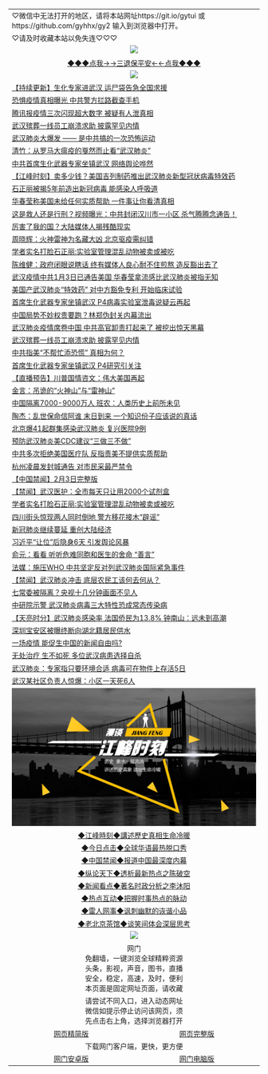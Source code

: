  <table>
<tr>
<td colspan="2" align=left>
♡微信中无法打开的地区，请将本站网址https://git.io/gytui 或 https://github.com/gyhhx/gy2 输入到浏览器中打开。 
 </td>
</tr>
 <tr>
 <td colspan="2" align=left>
♡请及时收藏本站以免失连♡♡♡
</td>
 </tr>
  <tr>
    <td colspan="2" align=center><img src="https://github.com/gyhhx/image-upload/blob/master/3t.jpg"></td>
 </tr>
 <tr><td colspan="2" align="center"><a href="https://xball.casa/oo.aspx?name=ogQuit&key=eqxowaguscvmxdgc&from=gy">◆◆◆点我→→三退保平安←←点我◆◆◆</a></td></tr>
  <tr>
    <td colspan="2" align=center><img src="https://cdn.jsdelivr.net/gh/gyoupiodf/im1/%E7%BD%91%E9%97%A8%E6%96%B0%E9%97%BB1.jpg"></td>
 </tr>
<tr><td colspan="2" align="left"><a href="https://xball.casa/oo.aspx?name=c1120084&key=eqxowaguscvmxdgc&from=gy">【持续更新】生化专家进武汉 运尸袋告急全国求援</a></td></tr>
<tr><td colspan="2" align="left"><a href="https://xball.casa/oo.aspx?name=c1125671&key=eqxowaguscvmxdgc&from=gy">恐惧疫情真相曝光 中共警方拦路截查手机</a></td></tr>
<tr><td colspan="2" align="left"><a href="https://xball.casa/oo.aspx?name=c1125652&key=eqxowaguscvmxdgc&from=gy">腾讯报疫情三次闪现超大数字 被疑有人泄真相</a></td></tr>
<tr><td colspan="2" align="left"><a href="https://xball.casa/oo.aspx?name=c1125669&key=eqxowaguscvmxdgc&from=gy">武汉殡葬一线员工崩溃求助 披露罕见内情</a></td></tr>
<tr><td colspan="2" align="left"><a href="https://xball.casa/oo.aspx?name=c1125604&key=eqxowaguscvmxdgc&from=gy">武汉肺炎大爆发 —— 是中共搞的一次恐怖运动</a></td></tr>
<tr><td colspan="2" align="left"><a href="https://xball.casa/oo.aspx?name=c1125603&key=eqxowaguscvmxdgc&from=gy">清竹：从罗马大瘟疫的戛然而止看“武汉肺炎”</a></td></tr>
<tr><td colspan="2" align="left"><a href="https://xball.casa/oo.aspx?name=c1125686&key=eqxowaguscvmxdgc&from=gy">中共首席生化武器专家坐镇武汉 网络舆论哗然</a></td></tr>
<tr><td colspan="2" align="left"><a href="https://xball.casa/oo.aspx?name=c1125553&key=eqxowaguscvmxdgc&from=gy">【江峰时刻】卖多少钱？美国吉列制药推出武汉肺炎新型冠状病毒特效药</a></td></tr>
<tr><td colspan="2" align="left"><a href="https://xball.casa/oo.aspx?name=c1125628&key=eqxowaguscvmxdgc&from=gy">石正丽被揭5年前造出新冠病毒 能感染人呼吸道</a></td></tr>
<tr><td colspan="2" align="left"><a href="https://xball.casa/oo.aspx?name=c1125732&key=eqxowaguscvmxdgc&from=gy">华春莹称美国未给任何实质帮助 一件事让你看清真相</a></td></tr>
<tr><td colspan="2" align="left"><a href="https://xball.casa/oo.aspx?name=c1125710&key=eqxowaguscvmxdgc&from=gy">这是救人还是行刑？视频曝光：中共封闭汉川市一小区 杀气腾腾念通告！</a></td></tr>
<tr><td colspan="2" align="left"><a href="https://xball.casa/oo.aspx?name=c1125643&key=eqxowaguscvmxdgc&from=gy">厉害了我的国？大陆媒体人揭残酷现实</a></td></tr>
<tr><td colspan="2" align="left"><a href="https://xball.casa/oo.aspx?name=c1125627&key=eqxowaguscvmxdgc&from=gy">周晓辉：火神雷神为名藏大凶 北京驱疫需纠错</a></td></tr>
<tr><td colspan="2" align="left"><a href="https://xball.casa/oo.aspx?name=c1125663&key=eqxowaguscvmxdgc&from=gy">学者实名打脸石正丽:实验室管理混乱动物被卖或被吃</a></td></tr>
<tr><td colspan="2" align="left"><a href="https://xball.casa/oo.aspx?name=c1125717&key=eqxowaguscvmxdgc&from=gy">陈维健：政府闭眼说瞎话 终有媒体人良心耐不住煎熬 造反豁出去了</a></td></tr>
<tr><td colspan="2" align="left"><a href="https://xball.casa/oo.aspx?name=c1125618&key=eqxowaguscvmxdgc&from=gy">武汉疫情中共1月3日已通告美国 华春莹拿流感比武汉肺炎被指无知</a></td></tr>
<tr><td colspan="2" align="left"><a href="https://xball.casa/oo.aspx?name=c1125765&key=eqxowaguscvmxdgc&from=gy">美国产武汉肺炎“特效药” 对中方豁免专利 开始临床试验</a></td></tr>
<tr><td colspan="2" align="left"><a href="https://xball.casa/oo.aspx?name=c1125734&key=eqxowaguscvmxdgc&from=gy">首席生化武器专家坐镇武汉 P4病毒实验室泄毒说疑云再起</a></td></tr>
<tr><td colspan="2" align="left"><a href="https://xball.casa/oo.aspx?name=c1125763&key=eqxowaguscvmxdgc&from=gy">中国局势不妙权贵要跑？林郑伪封关内幕流出</a></td></tr>
<tr><td colspan="2" align="left"><a href="https://xball.casa/oo.aspx?name=c1125746&key=eqxowaguscvmxdgc&from=gy">武汉肺炎疫情席卷中国 中共高官卸责打起来了 被挖出惊天黑幕</a></td></tr>
<tr><td colspan="2" align="left"><a href="https://xball.casa/oo.aspx?name=c1125711&key=eqxowaguscvmxdgc&from=gy">武汉殡葬一线员工崩溃求助 披露罕见内情</a></td></tr>
<tr><td colspan="2" align="left"><a href="https://xball.casa/oo.aspx?name=c1125676&key=eqxowaguscvmxdgc&from=gy">中共指美“不帮忙添恐慌” 真相为何？</a></td></tr>
<tr><td colspan="2" align="left"><a href="https://xball.casa/oo.aspx?name=c1125668&key=eqxowaguscvmxdgc&from=gy">首席生化武器专家坐镇武汉 P4研究引关注</a></td></tr>
<tr><td colspan="2" align="left"><a href="https://xball.casa/oo.aspx?name=c1125625&key=eqxowaguscvmxdgc&from=gy">【直播预告】川普国情咨文：伟大美国再起</a></td></tr>
<tr><td colspan="2" align="left"><a href="https://xball.casa/oo.aspx?name=c1125762&key=eqxowaguscvmxdgc&from=gy">金言：吊诡的“火神山”与“雷神山”</a></td></tr>
<tr><td colspan="2" align="left"><a href="https://xball.casa/oo.aspx?name=c1125566&key=eqxowaguscvmxdgc&from=gy">中国隔离7000-9000万人 班农：人类历史上前所未见</a></td></tr>
<tr><td colspan="2" align="left"><a href="https://xball.casa/oo.aspx?name=c1125718&key=eqxowaguscvmxdgc&from=gy">陶杰：乱世保命信阿谁 末日到来 一个知识份子应该说的真话</a></td></tr>
<tr><td colspan="2" align="left"><a href="https://xball.casa/oo.aspx?name=c1125698&key=eqxowaguscvmxdgc&from=gy">北京爆41起群集感染武汉肺炎 复兴医院9例</a></td></tr>
<tr><td colspan="2" align="left"><a href="https://xball.casa/oo.aspx?name=c1125807&key=eqxowaguscvmxdgc&from=gy">预防武汉肺炎美CDC建议“三做三不做”</a></td></tr>
<tr><td colspan="2" align="left"><a href="https://xball.casa/oo.aspx?name=c1125629&key=eqxowaguscvmxdgc&from=gy">中共多次拒绝美国医疗队 反指责美不提供实质帮助</a></td></tr>
<tr><td colspan="2" align="left"><a href="https://xball.casa/oo.aspx?name=c1125747&key=eqxowaguscvmxdgc&from=gy">杭州凌晨发封城通告 对市民采最严禁令</a></td></tr>
<tr><td colspan="2" align="left"><a href="https://xball.casa/oo.aspx?name=c1125675&key=eqxowaguscvmxdgc&from=gy">【中国禁闻】2月3日完整版</a></td></tr>
<tr><td colspan="2" align="left"><a href="https://xball.casa/oo.aspx?name=c1125650&key=eqxowaguscvmxdgc&from=gy">【禁闻】武汉医护：全市每天只让用2000个试剂盒</a></td></tr>
<tr><td colspan="2" align="left"><a href="https://xball.casa/oo.aspx?name=c1125615&key=eqxowaguscvmxdgc&from=gy">学者实名打脸石正丽:实验室管理混乱动物被卖或被吃</a></td></tr>
<tr><td colspan="2" align="left"><a href="https://xball.casa/oo.aspx?name=c1125707&key=eqxowaguscvmxdgc&from=gy">四川街头惊现两人同时倒地 警方移花接木“辟谣”</a></td></tr>
<tr><td colspan="2" align="left"><a href="https://xball.casa/oo.aspx?name=c1125672&key=eqxowaguscvmxdgc&from=gy">新冠肺炎继续蔓延 重创大陆经济</a></td></tr>
<tr><td colspan="2" align="left"><a href="https://xball.casa/oo.aspx?name=c1125736&key=eqxowaguscvmxdgc&from=gy">习近平“让位”后隐身6天 引发舆论风暴</a></td></tr>
<tr><td colspan="2" align="left"><a href="https://xball.casa/oo.aspx?name=c1125760&key=eqxowaguscvmxdgc&from=gy">俞元：看看 听听危难同胞和医生的舍命 “善言”</a></td></tr>
<tr><td colspan="2" align="left"><a href="https://xball.casa/oo.aspx?name=c1125733&key=eqxowaguscvmxdgc&from=gy">法媒：施压WHO 中共坚定反对列武汉肺炎国际紧急事件</a></td></tr>
<tr><td colspan="2" align="left"><a href="https://xball.casa/oo.aspx?name=c1125651&key=eqxowaguscvmxdgc&from=gy">【禁闻】武汉肺炎冲击 底层农民工该何去何从？</a></td></tr>
<tr><td colspan="2" align="left"><a href="https://xball.casa/oo.aspx?name=c1125819&key=eqxowaguscvmxdgc&from=gy">七常委被隔离？央视十几分钟画面不见人</a></td></tr>
<tr><td colspan="2" align="left"><a href="https://xball.casa/oo.aspx?name=c1125608&key=eqxowaguscvmxdgc&from=gy">中研院示警 武汉肺炎病毒三大特性恐成常态传染病</a></td></tr>
<tr><td colspan="2" align="left"><a href="https://xball.casa/oo.aspx?name=c1125791&key=eqxowaguscvmxdgc&from=gy">【天亮时分】武汉肺炎感染率 法国侨民为13.8% 钟南山：远未到高潮</a></td></tr>
<tr><td colspan="2" align="left"><a href="https://xball.casa/oo.aspx?name=c1125820&key=eqxowaguscvmxdgc&from=gy">深圳宝安区被曝终断向湖北籍居民供水</a></td></tr>
<tr><td colspan="2" align="left"><a href="https://xball.casa/oo.aspx?name=c1125661&key=eqxowaguscvmxdgc&from=gy">一场疫情 能促生中国的新闻自由吗?</a></td></tr>
<tr><td colspan="2" align="left"><a href="https://xball.casa/oo.aspx?name=c1125659&key=eqxowaguscvmxdgc&from=gy">无处治疗 生不如死 多位武汉病患选择自杀</a></td></tr>
<tr><td colspan="2" align="left"><a href="https://xball.casa/oo.aspx?name=c1125690&key=eqxowaguscvmxdgc&from=gy">武汉肺炎：专家指只要环境合适 病毒可在物件上存活5日</a></td></tr>
<tr><td colspan="2" align="left"><a href="https://xball.casa/oo.aspx?name=c1125735&key=eqxowaguscvmxdgc&from=gy">武汉某社区负责人惊爆：小区一天死6人</a></td></tr>
 <tr>
   <td colspan="2" align=center><img src="https://github.com/gyoupiodf/im1/blob/master/jf-1.jpg"></td>
  </tr>
   <tr>
   <td colspan="2" align=center> 
<a href="https://xball.casa/oo.aspx?name=c922850&key=eqxowaguscvmxdgc&from=gy&tag=9877">◆江峰時刻◆講述歷史真相生命冷暖</a><br/>
    </td>
  </tr>
   <tr>
   <td colspan="2" align=center> 
<a href="https://xball.casa/oo.aspx?name=c816850&key=eqxowaguscvmxdgc&from=gy&tag=9877">◆今日点击◆全球华语最热脱口秀</a><br/>
    </td>
  </tr>
  <tr>
  <td colspan="2" align=center>
<a href="https://xball.casa/oo.aspx?name=c816860&key=eqxowaguscvmxdgc&from=gy&tag=99733110">◆中国禁闻◆报道中国最深度内幕</a><br/>
   </tr>
  <tr>
     <td colspan="2" align=center>
<a href="https://xball.casa/oo.aspx?name=c816855&key=eqxowaguscvmxdgc&from=gy&tag=997110">◆纵论天下◆透析最新热点之陈破空</a><br/>
   </tr>
   <tr>
      <td colspan="2" align=center>
<a href="https://xball.casa/oo.aspx?name=c838308&key=eqxowaguscvmxdgc&from=gy&tag=9973110">◆新闻看点◆著名时政分析之李沐阳</a><br/>
   </tr>
   <tr>
     <td colspan="2" align=center>
<a href="https://xball.casa/oo.aspx?name=c816852&key=eqxowaguscvmxdgc&from=gy&tag=9733110">◆热点互动◆把握时事热点的脉动</a><br/>
   </tr>
   <tr>
      <td colspan="2" align=center>
<a href="https://xball.casa/oo.aspx?name=c816694&key=eqxowaguscvmxdgc&from=gy&tag=93310">◆雷人网事◆讽刺幽默的诙谐小品</a><br/>
   </tr>
   <tr>
    <td colspan="2" align=center>
<a href="https://xball.casa/oo.aspx?name=c816650&key=eqxowaguscvmxdgc&from=gy&tag=9973110">◆老北京茶馆◆谈笑间体会深层思考</a><br/>
   </tr>
 <tr>
    <td colspan="2" align="center"><img src="https://gitlab.com/ogate2/up/raw/master/_/oGate65.jpg"/></td>
  </tr>
  <tr>
    <td colspan="2" align="center">网门<br/>免翻墙，一键浏览全球精粹资源<br/>头条，影视，声音，图书，直播<br/>安全，稳定，高速，及时，便利<br/>本页面是固定网址页面，请收藏</td>
  <tr>
  <tr>
    <td colspan="2" align="center">请尝试不同入口，进入动态网址<br/>微信如提示停止访问该网页，须<br/>先点击右上角，选择浏览器打开</td>
  <tr>  
  <tr>
    <td align="center"><a href="https://gitcdn.xyz/repo/otiny/up/master/show002.htm">网页精简版</a></td>
    <td align="center"><a href="https://gitcdn.xyz/repo/otiny/up/master/show001.htm">网页完整版</a></td>
  </tr>
  <tr>
    <td colspan="2" align="center">下载网门客户端，更快，更方便</td>
  <tr>
  <tr>
    <td align="center"><a href="https://raw.githubusercontent.com/opipe/up/master/oGatea.apk">网门安卓版</a></td>
    <td align="center"><a href="https://raw.githubusercontent.com/opipe/up/master/oGate.zip">网门电脑版</a></td>
  </tr>
</table>


